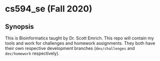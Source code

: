 # cs594\_se (Fall 2020)

## Synopsis
This is Bioinformatics taught by Dr. Scott Emrich. This repo will contain my
tools and work for challenges and homework assignments. They both have their
own respective development branches (`dev/challenges` and `dev/homework`
respectively).
